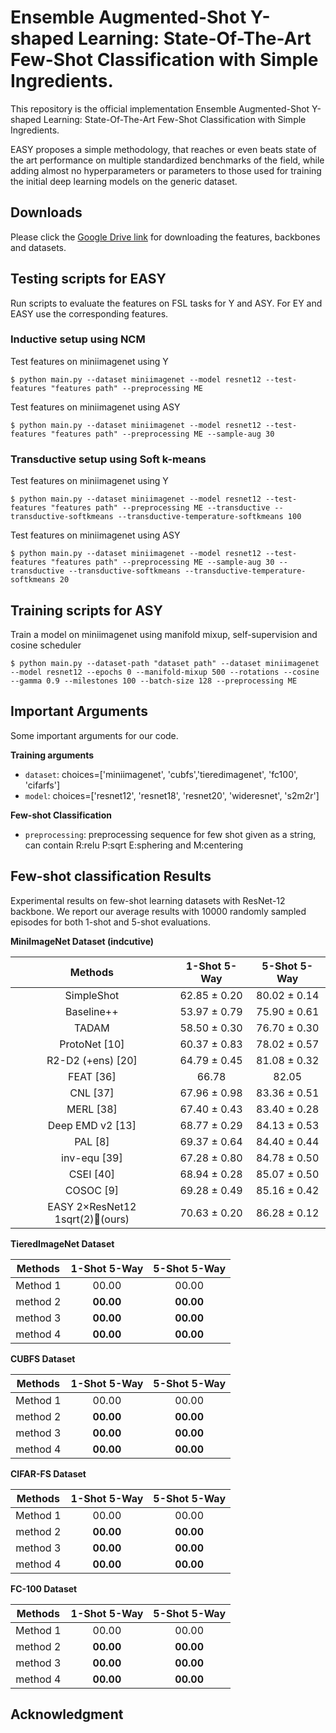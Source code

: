 # Ensemble Augmented-Shot Y-shaped Learning: State-Of-The-Art Few-Shot Classification with Simple Ingredients.
This repository is the official implementation Ensemble Augmented-Shot Y-shaped Learning: State-Of-The-Art Few-Shot Classification with Simple Ingredients.

EASY proposes a simple methodology, that reaches or even beats state of the art performance on multiple standardized benchmarks of the field, while adding almost no hyperparameters or parameters to those used for training the initial deep learning models on the generic dataset.

## Downloads 
Please click the [Google Drive link](https://drive.google.com/drive/folders/1fMeapvuR6Rby0HDHd5L74BEXRyiOF942) for downloading the features, backbones and datasets.

## Testing scripts for EASY
Run scripts to evaluate the features on FSL tasks for Y and ASY. For EY and EASY use the corresponding features.

### Inductive setup using NCM
Test features on miniimagenet using Y

    $ python main.py --dataset miniimagenet --model resnet12 --test-features "features path" --preprocessing ME

Test features on miniimagenet using ASY

    $ python main.py --dataset miniimagenet --model resnet12 --test-features "features path" --preprocessing ME --sample-aug 30

### Transductive setup using Soft k-means
Test features on miniimagenet using Y

    $ python main.py --dataset miniimagenet --model resnet12 --test-features "features path" --preprocessing ME --transductive --transductive-softkmeans --transductive-temperature-softkmeans 100

Test features on miniimagenet using ASY

    $ python main.py --dataset miniimagenet --model resnet12 --test-features "features path" --preprocessing ME --sample-aug 30 --transductive --transductive-softkmeans --transductive-temperature-softkmeans 20

## Training scripts for ASY
Train a model on miniimagenet using manifold mixup, self-supervision and cosine scheduler

    $ python main.py --dataset-path "dataset path" --dataset miniimagenet --model resnet12 --epochs 0 --manifold-mixup 500 --rotations --cosine --gamma 0.9 --milestones 100 --batch-size 128 --preprocessing ME 

## Important Arguments
Some important arguments for our code.

**Training arguments**
- `dataset`: choices=['miniimagenet', 'cubfs','tieredimagenet', 'fc100', 'cifarfs']
- `model`: choices=['resnet12', 'resnet18', 'resnet20', 'wideresnet', 's2m2r']

**Few-shot Classification**
- `preprocessing`: preprocessing sequence for few shot given as a string, can contain R:relu P:sqrt E:sphering and M:centering

## Few-shot classification Results

Experimental results on few-shot learning datasets with ResNet-12 backbone. We report our average results with 10000 randomly sampled episodes for both 1-shot and 5-shot evaluations.

**MiniImageNet Dataset (indcutive)**

|  Methods  | 1-Shot 5-Way | 5-Shot 5-Way |   
|:--------:|:------------:|:------------:|
| SimpleShot |     62.85 ± 0.20    |     80.02 ± 0.14    |
| Baseline++  |    53.97 ± 0.79 | 75.90 ± 0.61|
| TADAM | 58.50 ± 0.30 | 76.70 ± 0.30|
|ProtoNet [10] | 60.37 ± 0.83 | 78.02 ± 0.57|
|R2-D2 (+ens) [20] | 64.79 ± 0.45 | 81.08 ± 0.32|
|FEAT [36] | 66.78 | 82.05|
|CNL [37] | 67.96 ± 0.98 | 83.36 ± 0.51|
|MERL [38] | 67.40 ± 0.43 | 83.40 ± 0.28|
|Deep EMD v2 [13] | 68.77 ± 0.29 | 84.13 ± 0.53|
|PAL [8] | 69.37 ± 0.64 | 84.40 ± 0.44|
|inv-equ [39] | 67.28 ± 0.80 | 84.78 ± 0.50|
|CSEI [40] | 68.94 ± 0.28 | 85.07 ± 0.50|
|COSOC [9] | 69.28 ± 0.49 | 85.16 ± 0.42|
|EASY 2×ResNet12 1sqrt(2)(ours) | 70.63 ± 0.20 | 86.28 ± 0.12 |

**TieredImageNet Dataset**

|  Methods  | 1-Shot 5-Way | 5-Shot 5-Way |   
|:--------:|:------------:|:------------:|
| Method 1 |     00.00    |     00.00    |
| method 2 |     **00.00**    |     **00.00**    |
| method 3  |     **00.00**    |     **00.00**    | 
| method 4 |     **00.00**    |     **00.00**    | 

**CUBFS Dataset**

|  Methods  | 1-Shot 5-Way | 5-Shot 5-Way |   
|:--------:|:------------:|:------------:|
| Method 1 |     00.00    |     00.00    |
| method 2 |     **00.00**    |     **00.00**    |
| method 3  |     **00.00**    |     **00.00**    | 
| method 4 |     **00.00**    |     **00.00**    | 


**CIFAR-FS Dataset**

|  Methods  | 1-Shot 5-Way | 5-Shot 5-Way |   
|:--------:|:------------:|:------------:|
| Method 1 |     00.00    |     00.00    |
| method 2 |     **00.00**    |     **00.00**    |
| method 3  |     **00.00**    |     **00.00**    | 
| method 4 |     **00.00**    |     **00.00**    | 

**FC-100 Dataset**

|  Methods  | 1-Shot 5-Way | 5-Shot 5-Way |   
|:--------:|:------------:|:------------:|
| Method 1 |     00.00    |     00.00    |
| method 2 |     **00.00**    |     **00.00**    |
| method 3  |     **00.00**    |     **00.00**    | 
| method 4 |     **00.00**    |     **00.00**    | 

## Acknowledgment


